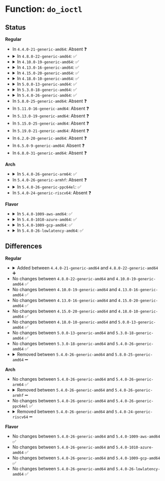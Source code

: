 # Function: <code>do_ioctl</code>

## Status
<b>Regular</b>
<ul>
<li>
In <code>4.4.0-21-generic-amd64</code>: Absent ❓
</li>
<li>
<details>
<summary>In <code>4.8.0-22-generic-amd64</code>: ✅</summary>

```c
int do_ioctl(struct file * file, unsigned int cmd, long unsigned int arg)
```

```json
{
  "name": "do_ioctl",
  "collision_type": "Unique Static",
  "inline_type": "No",
  "funcs": [
    {
      "addr": 18446744071581539584,
      "name": "do_ioctl",
      "external": false,
      "loc": "fs/compat_ioctl.c:128",
      "file": "fs/compat_ioctl.c",
      "inline": "seen, unknown",
      "caller_inline": [],
      "caller_func": [
        "fs/compat_ioctl.c:do_ioctl_trans",
        "fs/compat_ioctl.c:do_ioctl_trans",
        "fs/compat_ioctl.c:do_ioctl_trans",
        "fs/compat_ioctl.c:do_ioctl_trans",
        "fs/compat_ioctl.c:do_ioctl_trans",
        "fs/compat_ioctl.c:do_ioctl_trans",
        "fs/compat_ioctl.c:do_ioctl_trans",
        "fs/compat_ioctl.c:do_ioctl_trans",
        "fs/compat_ioctl.c:do_ioctl_trans",
        "fs/compat_ioctl.c:do_ioctl_trans",
        "fs/compat_ioctl.c:do_ioctl_trans",
        "fs/compat_ioctl.c:do_ioctl_trans",
        "fs/compat_ioctl.c:do_ioctl_trans",
        "fs/compat_ioctl.c:do_ioctl_trans",
        "fs/compat_ioctl.c:do_ioctl_trans",
        "fs/compat_ioctl.c:do_ioctl_trans",
        "fs/compat_ioctl.c:do_ioctl_trans",
        "fs/compat_ioctl.c:do_ioctl_trans"
      ]
    }
  ],
  "symbols": [
    {
      "addr": 18446744071581539584,
      "name": "do_ioctl",
      "section": ".text",
      "bind": "STB_LOCAL",
      "size": 53
    }
  ]
}
```
</details>
</li>
<li>
<details>
<summary>In <code>4.10.0-19-generic-amd64</code>: ✅</summary>

```c
int do_ioctl(struct file * file, unsigned int cmd, long unsigned int arg)
```

```json
{
  "name": "do_ioctl",
  "collision_type": "Unique Static",
  "inline_type": "No",
  "funcs": [
    {
      "addr": 18446744071581624960,
      "name": "do_ioctl",
      "external": false,
      "loc": "fs/compat_ioctl.c:128",
      "file": "fs/compat_ioctl.c",
      "inline": "seen, unknown",
      "caller_inline": [],
      "caller_func": [
        "fs/compat_ioctl.c:do_ioctl_trans",
        "fs/compat_ioctl.c:do_ioctl_trans",
        "fs/compat_ioctl.c:do_ioctl_trans",
        "fs/compat_ioctl.c:do_ioctl_trans",
        "fs/compat_ioctl.c:do_ioctl_trans",
        "fs/compat_ioctl.c:do_ioctl_trans",
        "fs/compat_ioctl.c:do_ioctl_trans",
        "fs/compat_ioctl.c:do_ioctl_trans",
        "fs/compat_ioctl.c:do_ioctl_trans",
        "fs/compat_ioctl.c:do_ioctl_trans",
        "fs/compat_ioctl.c:do_ioctl_trans",
        "fs/compat_ioctl.c:do_ioctl_trans",
        "fs/compat_ioctl.c:do_ioctl_trans",
        "fs/compat_ioctl.c:do_ioctl_trans",
        "fs/compat_ioctl.c:do_ioctl_trans",
        "fs/compat_ioctl.c:do_ioctl_trans",
        "fs/compat_ioctl.c:do_ioctl_trans",
        "fs/compat_ioctl.c:do_ioctl_trans"
      ]
    }
  ],
  "symbols": [
    {
      "addr": 18446744071581624960,
      "name": "do_ioctl",
      "section": ".text",
      "bind": "STB_LOCAL",
      "size": 53
    }
  ]
}
```
</details>
</li>
<li>
<details>
<summary>In <code>4.13.0-16-generic-amd64</code>: ✅</summary>

```c
int do_ioctl(struct file * file, unsigned int cmd, long unsigned int arg)
```

```json
{
  "name": "do_ioctl",
  "collision_type": "Unique Static",
  "inline_type": "No",
  "funcs": [
    {
      "addr": 18446744071581675616,
      "name": "do_ioctl",
      "external": false,
      "loc": "fs/compat_ioctl.c:128",
      "file": "fs/compat_ioctl.c",
      "inline": "seen, unknown",
      "caller_inline": [],
      "caller_func": [
        "fs/compat_ioctl.c:do_ioctl_trans",
        "fs/compat_ioctl.c:do_ioctl_trans",
        "fs/compat_ioctl.c:do_ioctl_trans",
        "fs/compat_ioctl.c:do_ioctl_trans",
        "fs/compat_ioctl.c:do_ioctl_trans",
        "fs/compat_ioctl.c:do_ioctl_trans",
        "fs/compat_ioctl.c:do_ioctl_trans",
        "fs/compat_ioctl.c:do_ioctl_trans",
        "fs/compat_ioctl.c:do_ioctl_trans",
        "fs/compat_ioctl.c:do_ioctl_trans",
        "fs/compat_ioctl.c:do_ioctl_trans",
        "fs/compat_ioctl.c:do_ioctl_trans",
        "fs/compat_ioctl.c:do_ioctl_trans",
        "fs/compat_ioctl.c:do_ioctl_trans",
        "fs/compat_ioctl.c:do_ioctl_trans",
        "fs/compat_ioctl.c:do_ioctl_trans",
        "fs/compat_ioctl.c:do_ioctl_trans",
        "fs/compat_ioctl.c:do_ioctl_trans"
      ]
    }
  ],
  "symbols": [
    {
      "addr": 18446744071581675616,
      "name": "do_ioctl",
      "section": ".text",
      "bind": "STB_LOCAL",
      "size": 53
    }
  ]
}
```
</details>
</li>
<li>
<details>
<summary>In <code>4.15.0-20-generic-amd64</code>: ✅</summary>

```c
int do_ioctl(struct file * file, unsigned int cmd, long unsigned int arg)
```

```json
{
  "name": "do_ioctl",
  "collision_type": "Unique Static",
  "inline_type": "No",
  "funcs": [
    {
      "addr": 18446744071581821792,
      "name": "do_ioctl",
      "external": false,
      "loc": "fs/compat_ioctl.c:127",
      "file": "fs/compat_ioctl.c",
      "inline": "seen, unknown",
      "caller_inline": [],
      "caller_func": [
        "fs/compat_ioctl.c:do_ioctl_trans",
        "fs/compat_ioctl.c:do_ioctl_trans",
        "fs/compat_ioctl.c:do_ioctl_trans",
        "fs/compat_ioctl.c:do_ioctl_trans",
        "fs/compat_ioctl.c:do_ioctl_trans",
        "fs/compat_ioctl.c:do_ioctl_trans",
        "fs/compat_ioctl.c:do_ioctl_trans",
        "fs/compat_ioctl.c:do_ioctl_trans",
        "fs/compat_ioctl.c:do_ioctl_trans",
        "fs/compat_ioctl.c:do_ioctl_trans",
        "fs/compat_ioctl.c:do_ioctl_trans",
        "fs/compat_ioctl.c:do_ioctl_trans",
        "fs/compat_ioctl.c:do_ioctl_trans",
        "fs/compat_ioctl.c:do_ioctl_trans",
        "fs/compat_ioctl.c:do_ioctl_trans"
      ]
    }
  ],
  "symbols": [
    {
      "addr": 18446744071581821792,
      "name": "do_ioctl",
      "section": ".text",
      "bind": "STB_LOCAL",
      "size": 53
    }
  ]
}
```
</details>
</li>
<li>
<details>
<summary>In <code>4.18.0-10-generic-amd64</code>: ✅</summary>

```c
int do_ioctl(struct file * file, unsigned int cmd, long unsigned int arg)
```

```json
{
  "name": "do_ioctl",
  "collision_type": "Unique Static",
  "inline_type": "No",
  "funcs": [
    {
      "addr": 18446744071581997488,
      "name": "do_ioctl",
      "external": false,
      "loc": "fs/compat_ioctl.c:125",
      "file": "fs/compat_ioctl.c",
      "inline": "seen, unknown",
      "caller_inline": [],
      "caller_func": [
        "fs/compat_ioctl.c:do_ioctl_trans",
        "fs/compat_ioctl.c:do_ioctl_trans",
        "fs/compat_ioctl.c:do_ioctl_trans",
        "fs/compat_ioctl.c:do_ioctl_trans",
        "fs/compat_ioctl.c:do_ioctl_trans",
        "fs/compat_ioctl.c:do_ioctl_trans",
        "fs/compat_ioctl.c:do_ioctl_trans",
        "fs/compat_ioctl.c:do_ioctl_trans",
        "fs/compat_ioctl.c:do_ioctl_trans",
        "fs/compat_ioctl.c:do_ioctl_trans",
        "fs/compat_ioctl.c:do_ioctl_trans",
        "fs/compat_ioctl.c:do_ioctl_trans",
        "fs/compat_ioctl.c:do_ioctl_trans",
        "fs/compat_ioctl.c:do_ioctl_trans",
        "fs/compat_ioctl.c:do_ioctl_trans"
      ]
    }
  ],
  "symbols": [
    {
      "addr": 18446744071581997488,
      "name": "do_ioctl",
      "section": ".text",
      "bind": "STB_LOCAL",
      "size": 53
    }
  ]
}
```
</details>
</li>
<li>
<details>
<summary>In <code>5.0.0-13-generic-amd64</code>: ✅</summary>

```c
int do_ioctl(struct file * file, unsigned int cmd, long unsigned int arg)
```

```json
{
  "name": "do_ioctl",
  "collision_type": "Unique Static",
  "inline_type": "No",
  "funcs": [
    {
      "addr": 18446744071582086304,
      "name": "do_ioctl",
      "external": false,
      "loc": "fs/compat_ioctl.c:82",
      "file": "fs/compat_ioctl.c",
      "inline": "seen, unknown",
      "caller_inline": [],
      "caller_func": [
        "fs/compat_ioctl.c:do_ioctl_trans",
        "fs/compat_ioctl.c:do_ioctl_trans",
        "fs/compat_ioctl.c:do_ioctl_trans",
        "fs/compat_ioctl.c:do_ioctl_trans",
        "fs/compat_ioctl.c:do_ioctl_trans",
        "fs/compat_ioctl.c:do_ioctl_trans",
        "fs/compat_ioctl.c:do_ioctl_trans",
        "fs/compat_ioctl.c:do_ioctl_trans",
        "fs/compat_ioctl.c:do_ioctl_trans",
        "fs/compat_ioctl.c:do_ioctl_trans"
      ]
    }
  ],
  "symbols": [
    {
      "addr": 18446744071582086304,
      "name": "do_ioctl",
      "section": ".text",
      "bind": "STB_LOCAL",
      "size": 53
    }
  ]
}
```
</details>
</li>
<li>
<details>
<summary>In <code>5.3.0-18-generic-amd64</code>: ✅</summary>

```c
int do_ioctl(struct file * file, unsigned int cmd, long unsigned int arg)
```

```json
{
  "name": "do_ioctl",
  "collision_type": "Unique Static",
  "inline_type": "No",
  "funcs": [
    {
      "addr": 18446744071582248272,
      "name": "do_ioctl",
      "external": false,
      "loc": "fs/compat_ioctl.c:82",
      "file": "fs/compat_ioctl.c",
      "inline": "seen, unknown",
      "caller_inline": [],
      "caller_func": [
        "fs/compat_ioctl.c:do_ioctl_trans",
        "fs/compat_ioctl.c:do_ioctl_trans",
        "fs/compat_ioctl.c:do_ioctl_trans",
        "fs/compat_ioctl.c:do_ioctl_trans",
        "fs/compat_ioctl.c:do_ioctl_trans",
        "fs/compat_ioctl.c:do_ioctl_trans",
        "fs/compat_ioctl.c:do_ioctl_trans",
        "fs/compat_ioctl.c:do_ioctl_trans",
        "fs/compat_ioctl.c:sg_ioctl_trans",
        "fs/compat_ioctl.c:sg_ioctl_trans"
      ]
    }
  ],
  "symbols": [
    {
      "addr": 18446744071582248272,
      "name": "do_ioctl",
      "section": ".text",
      "bind": "STB_LOCAL",
      "size": 55
    }
  ]
}
```
</details>
</li>
<li>
<details>
<summary>In <code>5.4.0-26-generic-amd64</code>: ✅</summary>

```c
int do_ioctl(struct file * file, unsigned int cmd, long unsigned int arg)
```

```json
{
  "name": "do_ioctl",
  "collision_type": "Unique Static",
  "inline_type": "No",
  "funcs": [
    {
      "addr": 18446744071582348096,
      "name": "do_ioctl",
      "external": false,
      "loc": "fs/compat_ioctl.c:82",
      "file": "fs/compat_ioctl.c",
      "inline": "seen, unknown",
      "caller_inline": [],
      "caller_func": [
        "fs/compat_ioctl.c:do_ioctl_trans",
        "fs/compat_ioctl.c:do_ioctl_trans",
        "fs/compat_ioctl.c:do_ioctl_trans",
        "fs/compat_ioctl.c:do_ioctl_trans",
        "fs/compat_ioctl.c:do_ioctl_trans",
        "fs/compat_ioctl.c:do_ioctl_trans",
        "fs/compat_ioctl.c:do_ioctl_trans",
        "fs/compat_ioctl.c:do_ioctl_trans",
        "fs/compat_ioctl.c:do_ioctl_trans",
        "fs/compat_ioctl.c:do_ioctl_trans"
      ]
    }
  ],
  "symbols": [
    {
      "addr": 18446744071582348096,
      "name": "do_ioctl",
      "section": ".text",
      "bind": "STB_LOCAL",
      "size": 55
    }
  ]
}
```
</details>
</li>
<li>
In <code>5.8.0-25-generic-amd64</code>: Absent ❓
</li>
<li>
In <code>5.11.0-16-generic-amd64</code>: Absent ❓
</li>
<li>
In <code>5.13.0-19-generic-amd64</code>: Absent ❓
</li>
<li>
In <code>5.15.0-25-generic-amd64</code>: Absent ❓
</li>
<li>
In <code>5.19.0-21-generic-amd64</code>: Absent ❓
</li>
<li>
In <code>6.2.0-20-generic-amd64</code>: Absent ❓
</li>
<li>
In <code>6.5.0-9-generic-amd64</code>: Absent ❓
</li>
<li>
In <code>6.8.0-31-generic-amd64</code>: Absent ❓
</li>
</ul>
<b>Arch</b>
<ul>
<li>
<details>
<summary>In <code>5.4.0-26-generic-arm64</code>: ✅</summary>

```c
int do_ioctl(struct file * file, unsigned int cmd, long unsigned int arg)
```

```json
{
  "name": "do_ioctl",
  "collision_type": "Unique Static",
  "inline_type": "No",
  "funcs": [
    {
      "addr": 18446603336493932680,
      "name": "do_ioctl",
      "external": false,
      "loc": "fs/compat_ioctl.c:82",
      "file": "fs/compat_ioctl.c",
      "inline": "seen, unknown",
      "caller_inline": [],
      "caller_func": [
        "fs/compat_ioctl.c:__arm64_compat_sys_ioctl",
        "fs/compat_ioctl.c:__arm64_compat_sys_ioctl",
        "fs/compat_ioctl.c:__arm64_compat_sys_ioctl",
        "fs/compat_ioctl.c:__arm64_compat_sys_ioctl",
        "fs/compat_ioctl.c:mt_ioctl_trans",
        "fs/compat_ioctl.c:ppp_sock_fprog_ioctl_trans",
        "fs/compat_ioctl.c:sg_grt_trans",
        "fs/compat_ioctl.c:sg_ioctl_trans",
        "fs/compat_ioctl.c:sg_ioctl_trans"
      ]
    }
  ],
  "symbols": [
    {
      "addr": 18446603336493932680,
      "name": "do_ioctl",
      "section": ".text",
      "bind": "STB_LOCAL",
      "size": 88
    }
  ]
}
```
</details>
</li>
<li>
In <code>5.4.0-26-generic-armhf</code>: Absent ❓
</li>
<li>
<details>
<summary>In <code>5.4.0-26-generic-ppc64el</code>: ✅</summary>

```c
int do_ioctl(struct file * file, unsigned int cmd, long unsigned int arg)
```

```json
{
  "name": "do_ioctl",
  "collision_type": "Unique Static",
  "inline_type": "No",
  "funcs": [
    {
      "addr": 13835058055287577520,
      "name": "do_ioctl",
      "external": false,
      "loc": "fs/compat_ioctl.c:82",
      "file": "fs/compat_ioctl.c",
      "inline": "seen, unknown",
      "caller_inline": [],
      "caller_func": [
        "fs/compat_ioctl.c:__se_compat_sys_ioctl",
        "fs/compat_ioctl.c:__se_compat_sys_ioctl",
        "fs/compat_ioctl.c:__se_compat_sys_ioctl",
        "fs/compat_ioctl.c:__se_compat_sys_ioctl",
        "fs/compat_ioctl.c:__se_compat_sys_ioctl",
        "fs/compat_ioctl.c:__se_compat_sys_ioctl",
        "fs/compat_ioctl.c:__se_compat_sys_ioctl",
        "fs/compat_ioctl.c:mt_ioctl_trans",
        "fs/compat_ioctl.c:sg_ioctl_trans",
        "fs/compat_ioctl.c:sg_ioctl_trans"
      ]
    }
  ],
  "symbols": [
    {
      "addr": 13835058055287577520,
      "name": "do_ioctl",
      "section": ".text",
      "bind": "STB_LOCAL",
      "size": 120
    }
  ]
}
```
</details>
</li>
<li>
In <code>5.4.0-24-generic-riscv64</code>: Absent ❓
</li>
</ul>
<b>Flavor</b>
<ul>
<li>
<details>
<summary>In <code>5.4.0-1009-aws-amd64</code>: ✅</summary>

```c
int do_ioctl(struct file * file, unsigned int cmd, long unsigned int arg)
```

```json
{
  "name": "do_ioctl",
  "collision_type": "Unique Static",
  "inline_type": "No",
  "funcs": [
    {
      "addr": 18446744071582316832,
      "name": "do_ioctl",
      "external": false,
      "loc": "fs/compat_ioctl.c:82",
      "file": "fs/compat_ioctl.c",
      "inline": "seen, unknown",
      "caller_inline": [],
      "caller_func": [
        "fs/compat_ioctl.c:do_ioctl_trans",
        "fs/compat_ioctl.c:do_ioctl_trans",
        "fs/compat_ioctl.c:do_ioctl_trans",
        "fs/compat_ioctl.c:do_ioctl_trans",
        "fs/compat_ioctl.c:do_ioctl_trans",
        "fs/compat_ioctl.c:do_ioctl_trans",
        "fs/compat_ioctl.c:do_ioctl_trans",
        "fs/compat_ioctl.c:do_ioctl_trans",
        "fs/compat_ioctl.c:do_ioctl_trans",
        "fs/compat_ioctl.c:do_ioctl_trans"
      ]
    }
  ],
  "symbols": [
    {
      "addr": 18446744071582316832,
      "name": "do_ioctl",
      "section": ".text",
      "bind": "STB_LOCAL",
      "size": 55
    }
  ]
}
```
</details>
</li>
<li>
<details>
<summary>In <code>5.4.0-1010-azure-amd64</code>: ✅</summary>

```c
int do_ioctl(struct file * file, unsigned int cmd, long unsigned int arg)
```

```json
{
  "name": "do_ioctl",
  "collision_type": "Unique Static",
  "inline_type": "No",
  "funcs": [
    {
      "addr": 18446744071582254592,
      "name": "do_ioctl",
      "external": false,
      "loc": "fs/compat_ioctl.c:82",
      "file": "fs/compat_ioctl.c",
      "inline": "seen, unknown",
      "caller_inline": [],
      "caller_func": [
        "fs/compat_ioctl.c:do_ioctl_trans",
        "fs/compat_ioctl.c:do_ioctl_trans",
        "fs/compat_ioctl.c:do_ioctl_trans",
        "fs/compat_ioctl.c:do_ioctl_trans",
        "fs/compat_ioctl.c:do_ioctl_trans",
        "fs/compat_ioctl.c:do_ioctl_trans",
        "fs/compat_ioctl.c:do_ioctl_trans",
        "fs/compat_ioctl.c:do_ioctl_trans",
        "fs/compat_ioctl.c:do_ioctl_trans",
        "fs/compat_ioctl.c:do_ioctl_trans"
      ]
    }
  ],
  "symbols": [
    {
      "addr": 18446744071582254592,
      "name": "do_ioctl",
      "section": ".text",
      "bind": "STB_LOCAL",
      "size": 55
    }
  ]
}
```
</details>
</li>
<li>
<details>
<summary>In <code>5.4.0-1009-gcp-amd64</code>: ✅</summary>

```c
int do_ioctl(struct file * file, unsigned int cmd, long unsigned int arg)
```

```json
{
  "name": "do_ioctl",
  "collision_type": "Unique Static",
  "inline_type": "No",
  "funcs": [
    {
      "addr": 18446744071582307312,
      "name": "do_ioctl",
      "external": false,
      "loc": "fs/compat_ioctl.c:82",
      "file": "fs/compat_ioctl.c",
      "inline": "seen, unknown",
      "caller_inline": [],
      "caller_func": [
        "fs/compat_ioctl.c:do_ioctl_trans",
        "fs/compat_ioctl.c:do_ioctl_trans",
        "fs/compat_ioctl.c:do_ioctl_trans",
        "fs/compat_ioctl.c:do_ioctl_trans",
        "fs/compat_ioctl.c:do_ioctl_trans",
        "fs/compat_ioctl.c:do_ioctl_trans",
        "fs/compat_ioctl.c:do_ioctl_trans",
        "fs/compat_ioctl.c:do_ioctl_trans",
        "fs/compat_ioctl.c:do_ioctl_trans",
        "fs/compat_ioctl.c:do_ioctl_trans"
      ]
    }
  ],
  "symbols": [
    {
      "addr": 18446744071582307312,
      "name": "do_ioctl",
      "section": ".text",
      "bind": "STB_LOCAL",
      "size": 55
    }
  ]
}
```
</details>
</li>
<li>
<details>
<summary>In <code>5.4.0-26-lowlatency-amd64</code>: ✅</summary>

```c
int do_ioctl(struct file * file, unsigned int cmd, long unsigned int arg)
```

```json
{
  "name": "do_ioctl",
  "collision_type": "Unique Static",
  "inline_type": "No",
  "funcs": [
    {
      "addr": 18446744071582386544,
      "name": "do_ioctl",
      "external": false,
      "loc": "fs/compat_ioctl.c:82",
      "file": "fs/compat_ioctl.c",
      "inline": "seen, unknown",
      "caller_inline": [],
      "caller_func": [
        "fs/compat_ioctl.c:do_ioctl_trans",
        "fs/compat_ioctl.c:do_ioctl_trans",
        "fs/compat_ioctl.c:do_ioctl_trans",
        "fs/compat_ioctl.c:do_ioctl_trans",
        "fs/compat_ioctl.c:do_ioctl_trans",
        "fs/compat_ioctl.c:do_ioctl_trans",
        "fs/compat_ioctl.c:do_ioctl_trans",
        "fs/compat_ioctl.c:do_ioctl_trans",
        "fs/compat_ioctl.c:do_ioctl_trans",
        "fs/compat_ioctl.c:do_ioctl_trans"
      ]
    }
  ],
  "symbols": [
    {
      "addr": 18446744071582386544,
      "name": "do_ioctl",
      "section": ".text",
      "bind": "STB_LOCAL",
      "size": 55
    }
  ]
}
```
</details>
</li>
</ul>

## Differences
<b>Regular</b>
<ul>
<li>
<details>
<summary>Added between <code>4.4.0-21-generic-amd64</code> and <code>4.8.0-22-generic-amd64</code> ➕</summary>

```c
int do_ioctl(struct file * file, unsigned int cmd, long unsigned int arg)
```
</details>
</li>
<li>
No changes between <code>4.8.0-22-generic-amd64</code> and <code>4.10.0-19-generic-amd64</code> ✅
</li>
<li>
No changes between <code>4.10.0-19-generic-amd64</code> and <code>4.13.0-16-generic-amd64</code> ✅
</li>
<li>
No changes between <code>4.13.0-16-generic-amd64</code> and <code>4.15.0-20-generic-amd64</code> ✅
</li>
<li>
No changes between <code>4.15.0-20-generic-amd64</code> and <code>4.18.0-10-generic-amd64</code> ✅
</li>
<li>
No changes between <code>4.18.0-10-generic-amd64</code> and <code>5.0.0-13-generic-amd64</code> ✅
</li>
<li>
No changes between <code>5.0.0-13-generic-amd64</code> and <code>5.3.0-18-generic-amd64</code> ✅
</li>
<li>
No changes between <code>5.3.0-18-generic-amd64</code> and <code>5.4.0-26-generic-amd64</code> ✅
</li>
<li>
<details>
<summary>Removed between <code>5.4.0-26-generic-amd64</code> and <code>5.8.0-25-generic-amd64</code> ➖</summary>

```c
int do_ioctl(struct file * file, unsigned int cmd, long unsigned int arg)
```
</details>
</li>
</ul>
<b>Arch</b>
<ul>
<li>
No changes between <code>5.4.0-26-generic-amd64</code> and <code>5.4.0-26-generic-arm64</code> ✅
</li>
<li>
<details>
<summary>Removed between <code>5.4.0-26-generic-amd64</code> and <code>5.4.0-26-generic-armhf</code> ➖</summary>

```c
int do_ioctl(struct file * file, unsigned int cmd, long unsigned int arg)
```
</details>
</li>
<li>
No changes between <code>5.4.0-26-generic-amd64</code> and <code>5.4.0-26-generic-ppc64el</code> ✅
</li>
<li>
<details>
<summary>Removed between <code>5.4.0-26-generic-amd64</code> and <code>5.4.0-24-generic-riscv64</code> ➖</summary>

```c
int do_ioctl(struct file * file, unsigned int cmd, long unsigned int arg)
```
</details>
</li>
</ul>
<b>Flavor</b>
<ul>
<li>
No changes between <code>5.4.0-26-generic-amd64</code> and <code>5.4.0-1009-aws-amd64</code> ✅
</li>
<li>
No changes between <code>5.4.0-26-generic-amd64</code> and <code>5.4.0-1010-azure-amd64</code> ✅
</li>
<li>
No changes between <code>5.4.0-26-generic-amd64</code> and <code>5.4.0-1009-gcp-amd64</code> ✅
</li>
<li>
No changes between <code>5.4.0-26-generic-amd64</code> and <code>5.4.0-26-lowlatency-amd64</code> ✅
</li>
</ul>
